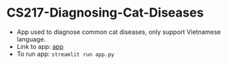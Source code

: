 # CS217-Diagnosing-Cat-Diseases
- App used to diagnose common cat diseases, only support Vietnamese language. 
- Link to app: [app](https://cs217-diagnosing-cat-diseases.streamlit.app/)
- To run app: `streamlit run app.py`
  
